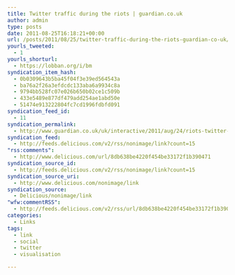 ```yaml
---
title: Twitter traffic during the riots | guardian.co.uk
author: admin
type: posts
date: 2011-08-25T16:18:21+00:00
url: /posts/2011/08/25/twitter-traffic-during-the-riots-guardian-co-uk/
yourls_tweeted:
  - 1
yourls_shorturl:
  - https://lobban.org/i/bm
syndication_item_hash:
  - 0b0309643b5ba45f04f3e39ed564543a
  - ba76a2f26a3efdcdc133aba6a9934c8a
  - 9794bb528fc07e026b650b02ce1c509b
  - 433e5489e877df479add254ae1abd50e
  - 51474e913222804fc7cd1996fdbfd091
syndication_feed_id:
  - 11
syndication_permalink:
  - http://www.guardian.co.uk/uk/interactive/2011/aug/24/riots-twitter-traffic-interactive
syndication_feed:
  - http://feeds.delicious.com/v2/rss/nonimage/link?count=15
"rss:comments":
  - http://www.delicious.com/url/8db638be4220f454be33172f1b390471
syndication_source_id:
  - http://feeds.delicious.com/v2/rss/nonimage/link?count=15
syndication_source_uri:
  - http://www.delicious.com/nonimage/link
syndication_source:
  - Delicious/nonimage/link
"wfw:commentRSS":
  - http://feeds.delicious.com/v2/rss/url/8db638be4220f454be33172f1b390471
categories:
  - Links
tags:
  - link
  - social
  - twitter
  - visualisation

---
```

